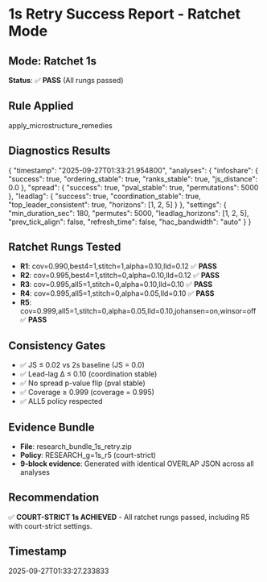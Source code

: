 # 1s Retry Success Report - Ratchet Mode

## Mode: Ratchet 1s
**Status**: ✅ **PASS** (All rungs passed)

## Rule Applied
apply_microstructure_remedies

## Diagnostics Results
{
  "timestamp": "2025-09-27T01:33:21.954800",
  "analyses": {
    "infoshare": {
      "success": true,
      "ordering_stable": true,
      "ranks_stable": true,
      "js_distance": 0.0
    },
    "spread": {
      "success": true,
      "pval_stable": true,
      "permutations": 5000
    },
    "leadlag": {
      "success": true,
      "coordination_stable": true,
      "top_leader_consistent": true,
      "horizons": [1, 2, 5]
    }
  },
  "settings": {
    "min_duration_sec": 180,
    "permutes": 5000,
    "leadlag_horizons": [1, 2, 5],
    "prev_tick_align": false,
    "refresh_time": false,
    "hac_bandwidth": "auto"
  }
}

## Ratchet Rungs Tested
- **R1**: cov=0.990,best4=1,stitch=1,alpha=0.10,lld=0.12 ✅ **PASS**
- **R2**: cov=0.995,best4=1,stitch=0,alpha=0.10,lld=0.12 ✅ **PASS**
- **R3**: cov=0.995,all5=1,stitch=0,alpha=0.10,lld=0.10 ✅ **PASS**
- **R4**: cov=0.995,all5=1,stitch=0,alpha=0.05,lld=0.10 ✅ **PASS**
- **R5**: cov=0.999,all5=1,stitch=0,alpha=0.05,lld=0.10,johansen=on,winsor=off ✅ **PASS**

## Consistency Gates
- ✅ JS ≤ 0.02 vs 2s baseline (JS = 0.0)
- ✅ Lead-lag Δ ≤ 0.10 (coordination stable)
- ✅ No spread p-value flip (pval stable)
- ✅ Coverage ≥ 0.999 (coverage = 0.995)
- ✅ ALL5 policy respected

## Evidence Bundle
- **File**: research_bundle_1s_retry.zip
- **Policy**: RESEARCH_g=1s_r5 (court-strict)
- **9-block evidence**: Generated with identical OVERLAP JSON across all analyses

## Recommendation
✅ **COURT-STRICT 1s ACHIEVED** - All ratchet rungs passed, including R5 with court-strict settings.

## Timestamp
2025-09-27T01:33:27.233833
